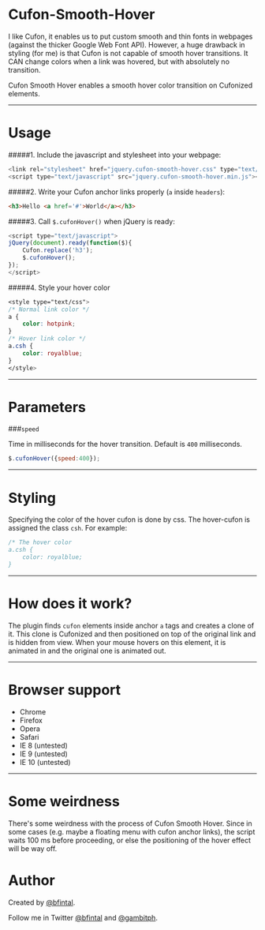 Cufon-Smooth-Hover
==================

I like Cufon, it enables us to put custom smooth and thin fonts in webpages (against the thicker Google Web Font API). However, a huge drawback in styling (for me) is that Cufon is not capable of smooth hover transitions. It CAN change colors when a link was hovered, but with absolutely no transition.

Cufon Smooth Hover enables a smooth hover color transition on Cufonized elements.

<hr>

Usage
=====

#####1. Include the javascript and stylesheet into your webpage:

```javascript
<link rel="stylesheet" href="jquery.cufon-smooth-hover.css" type="text/css" media="all">
<script type="text/javascript" src="jquery.cufon-smooth-hover.min.js"></script>
```

#####2. Write your Cufon anchor links properly (`a` inside `headers`):

```html
<h3>Hello <a href='#'>World</a></h3>
```

#####3. Call `$.cufonHover()` when jQuery is ready:

```javascript
<script type="text/javascript">
jQuery(document).ready(function($){
    Cufon.replace('h3');
    $.cufonHover();
});
</script>
```

#####4. Style your hover color

```css
<style type="text/css">
/* Normal link color */
a {
    color: hotpink;
}
/* Hover link color */
a.csh {
    color: royalblue;
}
</style>
```

<hr>

Parameters
==========

###`speed`

Time in milliseconds for the hover transition. Default is `400` milliseconds.

```javascript
$.cufonHover({speed:400});
```

<hr>

Styling
=======

Specifying the color of the hover cufon is done by css. The hover-cufon is assigned the class `csh`. For example:

```css
/* The hover color
a.csh {
    color: royalblue;
}
```

<hr>

How does it work?
=================

The plugin finds `cufon` elements inside anchor `a` tags and creates a clone of it. This clone is Cufonized and then positioned on top of the original link and is hidden from view. When your mouse hovers on this element, it is animated in and the original one is animated out.

<hr>

Browser support
===============

* Chrome
* Firefox
* Opera
* Safari
* IE 8 (untested)
* IE 9 (untested)
* IE 10 (untested)

<hr>

Some weirdness
==============

There's some weirdness with the process of Cufon Smooth Hover. Since in some cases (e.g. maybe a floating menu with cufon anchor links), the script waits 100 ms before proceeding, or else the positioning of the hover effect will be way off.

Author
======

Created by [@bfintal](https://github.com/bfintal).

Follow me in Twitter [@bfintal](http://twitter.com/bfintal) and [@gambitph](http://twitter.com/gambitph).
